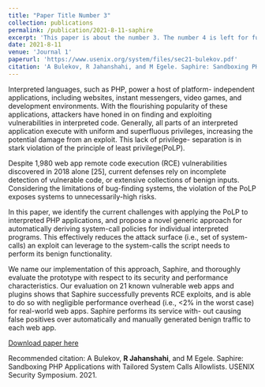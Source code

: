 ```yaml
---
title: "Paper Title Number 3"
collection: publications
permalink: /publication/2021-8-11-saphire
excerpt: 'This paper is about the number 3. The number 4 is left for future work.'
date: 2021-8-11
venue: 'Journal 1'
paperurl: 'https://www.usenix.org/system/files/sec21-bulekov.pdf'
citation: 'A Bulekov, R Jahanshahi, and M Egele. Saphire: Sandboxing PHP Applications with Tailored System Calls Allowlists. USENIX Security Symposium. 2021'
---
```

Interpreted languages, such as PHP, power a host of platform- independent applications, including websites, instant messengers, video games, and development environments. With the flourishing popularity of these applications, attackers have honed in on finding and exploiting vulnerabilities in interpreted code. Generally, all parts of an interpreted application execute with uniform and superfluous privileges, increasing the potential damage from an exploit. This lack of privilege- separation is in stark violation of the principle of least privilege(PoLP).

Despite 1,980 web app remote code execution (RCE) vulnerabilities discovered in 2018 alone [25], current defenses rely on incomplete detection of vulnerable code, or extensive collections of benign inputs. Considering the limitations of bug-finding systems, the violation of the PoLP exposes systems to unnecessarily-high risks.

In this paper, we identify the current challenges with applying the PoLP to interpreted PHP applications, and propose a novel generic approach for automatically deriving system-call policies for individual interpreted programs. This effectively reduces the attack surface (i.e., set of system-calls) an exploit can leverage to the system-calls the script needs to perform its benign functionality.

We name our implementation of this approach, Saphire, and thoroughly evaluate the prototype with respect to its security and performance characteristics. Our evaluation on 21 known vulnerable web apps and plugins shows that Saphire successfully prevents RCE exploits, and is able to do so with negligible performance overhead (i.e., <2% in the worst case) for real-world web apps. Saphire performs its service with- out causing false positives over automatically and manually generated benign traffic to each web app.

[Download paper here](https://www.usenix.org/system/files/sec21-bulekov.pdf)

Recommended citation: A Bulekov, **R Jahanshahi**, and M Egele. Saphire: Sandboxing PHP Applications with Tailored System Calls Allowlists. USENIX Security Symposium. 2021.